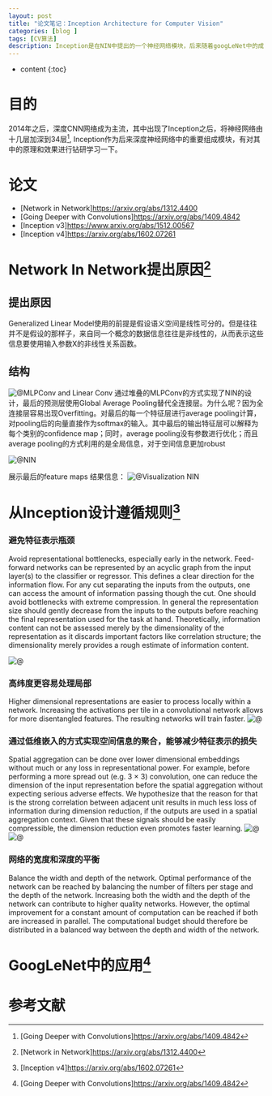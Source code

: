```yaml
---
layout: post
title: "论文笔记：Inception Architecture for Computer Vision"
categories: [blog ]
tags: [CV算法]
description: Inception是在NIN中提出的一个神经网络模块，后来随着googLeNet中的成功被人们视为深度网络的法宝。
---
```

* content
{:toc}

# 目的
2014年之后，深度CNN网络成为主流，其中出现了Inception之后，将神经网络由十几层加深到34层[^2], Inception作为后来深度神经网络中的重要组成模块，有对其中的原理和效果进行钻研学习一下。

# 论文
- [Network in Network]<https://arxiv.org/abs/1312.4400> 
- [Going Deeper with Convolutions]<https://arxiv.org/abs/1409.4842>
- [Inception v3]<https://www.arxiv.org/abs/1512.00567>
- [Inception v4]<https://arxiv.org/abs/1602.07261>

# Network In Network提出原因[^1]
## 提出原因

Generalized Linear Model使用的前提是假设语义空间是线性可分的。但是往往并不是假设的那样子，来自同一个概念的数据信息往往是非线性的，从而表示这些信息要使用输入参数X的非线性关系函数。

## 结构

![@MLPConv and Linear Conv](https://cwlseu.github.io/images/inception/NINBlock.jpg)
通过堆叠的MLPConv的方式实现了NIN的设计，最后的预测层使用Global Average Pooling替代全连接层。为什么呢？因为全连接层容易出现Overfitting。对最后的每一个特征层进行average pooling计算，对pooling后的向量直接作为softmax的输入。其中最后的输出特征层可以解释为每个类别的confidence map；同时，average pooling没有参数进行优化；而且average pooling的方式利用的是全局信息，对于空间信息更加robust

![@NIN](https://cwlseu.github.io/images/inception/NIN.jpg)

展示最后的feature maps 结果信息：
![@Visualization NIN](https://cwlseu.github.io/images/inception/VisualizationNIN.jpg)

# 从Inception设计遵循规则[^4]

### 避免特征表示瓶颈

Avoid representational bottlenecks, especially early in the network. Feed-forward networks can be represented by an acyclic graph from the input layer(s) to the classifier or regressor. This defines a clear direction
for the information flow. For any cut separating the inputs from the outputs, one can access the amount of information passing though the cut. One should avoid bottlenecks with extreme compression. In general the representation size should gently decrease from the inputs to the outputs before reaching the final representation used for the task at hand. Theoretically, information content can not be assessed merely by the dimensionality of the representation as it discards important factors like correlation structure; the dimensionality merely provides a rough estimate of information content.

![@](https://cwlseu.github.io/images/inception/9.PNG)

### 高纬度更容易处理局部

Higher dimensional representations are easier to process locally within a network. Increasing the activations per tile in a convolutional network allows for more disentangled features. The resulting networks will train faster.
![@](https://cwlseu.github.io/images/inception/7.PNG)

### 通过低维嵌入的方式实现空间信息的聚合，能够减少特征表示的损失

Spatial aggregation can be done over lower dimensional embeddings without much or any loss in representational power. For example, before performing a more spread out (e.g. 3 × 3) convolution, one can reduce the dimension of the input representation before the spatial aggregation without expecting serious adverse effects. We hypothesize that the reason for that is the strong correlation between adjacent unit results in much less loss of information during dimension reduction, if the outputs are used in a spatial aggregation context. Given that these signals should be easily compressible, the dimension reduction even promotes faster learning.
![@](https://cwlseu.github.io/images/inception/5.PNG)
![@](https://cwlseu.github.io/images/inception/6.PNG)

### 网络的宽度和深度的平衡

Balance the width and depth of the network. Optimal performance of the network can be reached by balancing the number of filters per stage and the depth of the network. Increasing both the width and the depth of the network can contribute to higher quality networks.
However, the optimal improvement for a constant amount of computation can be reached if both are increased in parallel. The computational budget should therefore be distributed in a balanced way between the depth and width of the network.



# GoogLeNet中的应用[^2]

# 参考文献
[^1]: [Network in Network]<https://arxiv.org/abs/1312.4400>

[^2]: [Going Deeper with Convolutions]<https://arxiv.org/abs/1409.4842>

[^3]: [Inception v3]<https://www.arxiv.org/abs/1512.00567>

[^4]: [Inception v4]<https://arxiv.org/abs/1602.07261>
